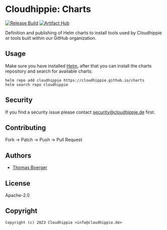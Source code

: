 # Cloudhippie: Charts

[![Release Build](https://github.com/cloudhippie/charts/actions/workflows/release.yml/badge.svg)](https://github.com/cloudhippie/charts/actions/workflows/release.yml) [![Artifact Hub](https://img.shields.io/endpoint?url=https://artifacthub.io/badge/repository/cloudhippie)](https://artifacthub.io/packages/search?repo=cloudhippie)

Definition and publishing of Helm charts to install tools used by Cloudhippie or
tools built within our GitHub organization.

## Usage

Make sure you have installed [Helm][helm], after that you can install the charts
repository and search for available charts:

```console
helm repo add cloudhippie https://cloudhippie.github.io/charts
helm search repo cloudhippie
```

## Security

If you find a security issue please contact
[security@cloudhippie.de](mailto:security@cloudhippie.de) first.

## Contributing

Fork -> Patch -> Push -> Pull Request

## Authors

-   [Thomas Boerger](https://github.com/tboerger)

## License

Apache-2.0

## Copyright

```console
Copyright (c) 2023 Cloudhippie <info@cloudhippie.de>
```

[helm]: https://helm.sh
